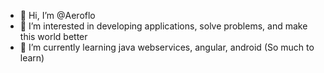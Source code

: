 - 👋 Hi, I’m @Aeroflo
- 👀 I’m interested in developing applications, solve problems, and make this world better
- 🌱 I’m currently learning java webservices, angular, android (So much to learn)

<!---
Aeroflo/Aeroflo is a ✨ special ✨ repository because its `README.md` (this file) appears on your GitHub profile.
You can click the Preview link to take a look at your changes.
--->
